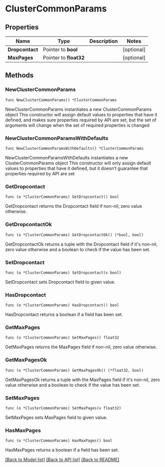 # ClusterCommonParams

## Properties

Name | Type | Description | Notes
------------ | ------------- | ------------- | -------------
**Dropcontact** | Pointer to **bool** |  | [optional] 
**MaxPages** | Pointer to **float32** |  | [optional] 

## Methods

### NewClusterCommonParams

`func NewClusterCommonParams() *ClusterCommonParams`

NewClusterCommonParams instantiates a new ClusterCommonParams object
This constructor will assign default values to properties that have it defined,
and makes sure properties required by API are set, but the set of arguments
will change when the set of required properties is changed

### NewClusterCommonParamsWithDefaults

`func NewClusterCommonParamsWithDefaults() *ClusterCommonParams`

NewClusterCommonParamsWithDefaults instantiates a new ClusterCommonParams object
This constructor will only assign default values to properties that have it defined,
but it doesn't guarantee that properties required by API are set

### GetDropcontact

`func (o *ClusterCommonParams) GetDropcontact() bool`

GetDropcontact returns the Dropcontact field if non-nil, zero value otherwise.

### GetDropcontactOk

`func (o *ClusterCommonParams) GetDropcontactOk() (*bool, bool)`

GetDropcontactOk returns a tuple with the Dropcontact field if it's non-nil, zero value otherwise
and a boolean to check if the value has been set.

### SetDropcontact

`func (o *ClusterCommonParams) SetDropcontact(v bool)`

SetDropcontact sets Dropcontact field to given value.

### HasDropcontact

`func (o *ClusterCommonParams) HasDropcontact() bool`

HasDropcontact returns a boolean if a field has been set.

### GetMaxPages

`func (o *ClusterCommonParams) GetMaxPages() float32`

GetMaxPages returns the MaxPages field if non-nil, zero value otherwise.

### GetMaxPagesOk

`func (o *ClusterCommonParams) GetMaxPagesOk() (*float32, bool)`

GetMaxPagesOk returns a tuple with the MaxPages field if it's non-nil, zero value otherwise
and a boolean to check if the value has been set.

### SetMaxPages

`func (o *ClusterCommonParams) SetMaxPages(v float32)`

SetMaxPages sets MaxPages field to given value.

### HasMaxPages

`func (o *ClusterCommonParams) HasMaxPages() bool`

HasMaxPages returns a boolean if a field has been set.


[[Back to Model list]](../README.md#documentation-for-models) [[Back to API list]](../README.md#documentation-for-api-endpoints) [[Back to README]](../README.md)



